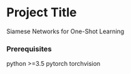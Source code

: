 # Project Title

Siamese Networks for One-Shot Learning

### Prerequisites

python >=3.5
pytorch
torchvision


